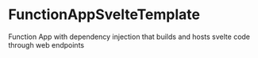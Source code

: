 # FunctionAppSvelteTemplate

Function App with dependency injection that builds and hosts svelte code through web endpoints
